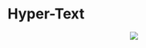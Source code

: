 # Hyper-Text
<div align="center">
    <img src="https://thelinuxpoint.github.io/hypertext.svg" />
</div>
